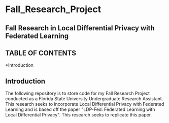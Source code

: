 # Fall_Research_Project
Fall Research in Local Differential Privacy with Federated Learning
-----------------------------------------------------------------------

TABLE OF CONTENTS 
-----------------
*Introduction 




Introduction 
---------------

The following repository is to store code for my Fall Research Project conducted 
as a Florida State University Undergraduate Research Assistant. This research seeks to 
incorporate Local Differential Privacy with Federated Learning and is based off the paper 
"LDP-Fed: Federated Learning with Local Differential Privacy". This research seeks to 
replicate this paper. 

